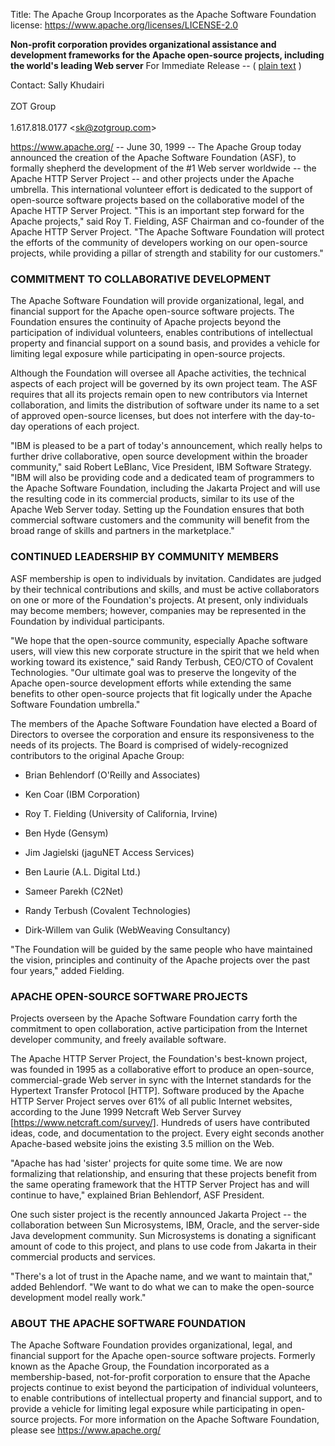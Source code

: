 Title: The Apache Group Incorporates as the Apache Software Foundation
license: https://www.apache.org/licenses/LICENSE-2.0

**Non-profit corporation provides organizational assistance and development
frameworks for the Apache open-source projects, including the world's
leading Web server** 
For Immediate Release -- ( [plain text](pr_1999_06_30.txt) )

Contact: Sally Khudairi<br></br>ZOT Group<br></br>1.617.818.0177
&lt;sk@zotgroup.com&gt;

https://www.apache.org/ -- June 30, 1999 -- The Apache Group today announced
the creation of the Apache Software Foundation (ASF), to formally shepherd
the development of the #1 Web server worldwide -- the Apache HTTP Server
Project -- and other projects under the Apache umbrella. This international
volunteer effort is dedicated to the support of open-source software
projects based on the collaborative model of the Apache HTTP Server
Project. "This is an important step forward for the Apache projects," said
Roy T. Fielding, ASF Chairman and co-founder of the Apache HTTP Server
Project. "The Apache Software Foundation will protect the efforts of the
community of developers working on our open-source projects, while
providing a pillar of strength and stability for our customers."

### COMMITMENT TO COLLABORATIVE DEVELOPMENT ###

The Apache Software Foundation will provide organizational, legal, and
financial support for the Apache open-source software projects. The
Foundation ensures the continuity of Apache projects beyond the
participation of individual volunteers, enables contributions of
intellectual property and financial support on a sound basis, and provides
a vehicle for limiting legal exposure while participating in open-source
projects.

Although the Foundation will oversee all Apache activities, the technical
aspects of each project will be governed by its own project team. The ASF
requires that all its projects remain open to new contributors via Internet
collaboration, and limits the distribution of software under its name to a
set of approved open-source licenses, but does not interfere with the
day-to-day operations of each project.

"IBM is pleased to be a part of today's announcement, which really helps to
further drive collaborative, open source development within the broader
community," said Robert LeBlanc, Vice President, IBM Software Strategy.
"IBM will also be providing code and a dedicated team of programmers to the
Apache Software Foundation, including the Jakarta Project and will use the
resulting code in its commercial products, similar to its use of the Apache
Web Server today. Setting up the Foundation ensures that both commercial
software customers and the community will benefit from the broad range of
skills and partners in the marketplace."

### CONTINUED LEADERSHIP BY COMMUNITY MEMBERS ###

ASF membership is open to individuals by invitation. Candidates are judged
by their technical contributions and skills, and must be active
collaborators on one or more of the Foundation's projects. At present, only
individuals may become members; however, companies may be represented in
the Foundation by individual participants.

"We hope that the open-source community, especially Apache software users,
will view this new corporate structure in the spirit that we held when
working toward its existence," said Randy Terbush, CEO/CTO of Covalent
Technologies. "Our ultimate goal was to preserve the longevity of the
Apache open-source development efforts while extending the same benefits to
other open-source projects that fit logically under the Apache Software
Foundation umbrella."

The members of the Apache Software Foundation have elected a Board of
Directors to oversee the corporation and ensure its responsiveness to the
needs of its projects. The Board is comprised of widely-recognized
contributors to the original Apache Group:

- Brian Behlendorf (O'Reilly and Associates)

- Ken Coar (IBM Corporation)

- Roy T. Fielding (University of California, Irvine)

- Ben Hyde (Gensym)

- Jim Jagielski (jaguNET Access Services)

- Ben Laurie (A.L. Digital Ltd.)

- Sameer Parekh (C2Net)

- Randy Terbush (Covalent Technologies)

- Dirk-Willem van Gulik (WebWeaving Consultancy)

"The Foundation will be guided by the same people who have maintained the
vision, principles and continuity of the Apache projects over the past four
years," added Fielding.

### APACHE OPEN-SOURCE SOFTWARE PROJECTS ###

Projects overseen by the Apache Software Foundation carry forth the
commitment to open collaboration, active participation from the Internet
developer community, and freely available software.

The Apache HTTP Server Project, the Foundation's best-known project, was
founded in 1995 as a collaborative effort to produce an open-source,
commercial-grade Web server in sync with the Internet standards for the
Hypertext Transfer Protocol [HTTP]. Software produced by the Apache HTTP
Server Project serves over 61% of all public Internet websites, according
to the June 1999 Netcraft Web Server Survey
[https://www.netcraft.com/survey/]. Hundreds of users have contributed
ideas, code, and documentation to the project. Every eight seconds another
Apache-based website joins the existing 3.5 million on the Web.

"Apache has had 'sister' projects for quite some time. We are now
formalizing that relationship, and ensuring that these projects benefit
from the same operating framework that the HTTP Server Project has and will
continue to have," explained Brian Behlendorf, ASF President.

One such sister project is the recently announced Jakarta Project -- the
collaboration between Sun Microsystems, IBM, Oracle, and the server-side
Java development community. Sun Microsystems is donating a significant
amount of code to this project, and plans to use code from Jakarta in their
commercial products and services.

"There's a lot of trust in the Apache name, and we want to maintain that,"
added Behlendorf. "We want to do what we can to make the open-source
development model really work."

### ABOUT THE APACHE SOFTWARE FOUNDATION ###

The Apache Software Foundation provides organizational, legal, and
financial support for the Apache open-source software projects. Formerly
known as the Apache Group, the Foundation incorporated as a
membership-based, not-for-profit corporation to ensure that the Apache
projects continue to exist beyond the participation of individual
volunteers, to enable contributions of intellectual property and financial
support, and to provide a vehicle for limiting legal exposure while
participating in open-source projects. For more information on the Apache
Software Foundation, please see https://www.apache.org/

